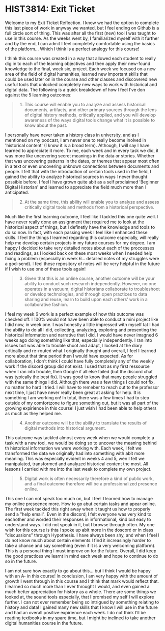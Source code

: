 # HIST3814: Exit Ticket 

 Welcome to my Exit Ticket Reflection. I know we had the option to complete this last piece of work in anyway we wanted, but I feel ending on Github is a full circle sort of thing. This was after all the first (new) tool I was taught to use in this course. As the weeks went by, I familiarized myself with it further and by the end, I can admit I feel completely comfortable using the basics of the platform… Which I think is a perfect analogy for this course!

I think this course was created in a way that allowed each student to really dig in to each of the learning objectives and then apply their new-found knowledge to the final, week six, project. Each week we focused on a new area of the field of digital humanities, learned new important skills that could be used later on in the course and other classes and discovered new useful tools that unlocked completely new ways to work with historical and digital data. The following is a quick breakdown of how I feel I’ve don against the 5 learning outcomes:
    

> 1. This course will enable you to analyze and assess historical documents, artifacts, and other primary sources through the lens of digital history methods, critically applied, and you will develop awareness of the ways digital tools change what it is possible to know about the past.


I personally have never taken a history class in university, and as I mentioned on my podcast, I am never one to really become inolved in 'historical content' (I know it is a broad term). Although, I will say I have learned to appreciate it more. To me, each week and in every task we did, it was more like uncovering secret meanings in the data or stories. Whether that was uncovering patterns in the dates, or themes that appear most often in a text or even uncovering unknown connections between documents and people. I felt that with the introduction of certain tools used in the field, I gained the ability to analyze historical sources in ways I never thought possible before. I feel I have grown quite abit as a self proclaimed 'Beginner Digital Historian' and learned to appreciate the field much more than I anticipated. 

> 2. At the same time, this ability will enable you to analyze and assess critically digital tools and methods from a historical perspective.

Much like the first learning outcome, I feel like I tackled this one quite well. I have never really done an assignment that required me to look at the historical aspect of things, but I definetly have the knowledge and tools to do so now. In fact, with each passing week I feel like I enhanced these skills. I feel the things I learned regarding this outcome especially, will really help me develop certain projects in my future courses for my degree. I am happy I decided to take very detailed notes about each of the proccesses and readings, as I looked back on these most weeks when I needed help fixing a problem (especially in week 6... detailed notes of my struggles were a god-send). I feel these repository of notes will be very helpful in the future if I wish to use one of these tools again!

> 3. Given that this is an online course, another outcome will be your ability to conduct such research independently. However, no one operates in a vacuum; digital historians collaborate to troubleshoot or develop technologies, and through open practices to data sharing and reuse, learn to build upon each others’ work in a collaborative fashion.

I feel my week 6 work is a perfect example of how this outcome was checked off. I 100% would not have been able to conduct a mini project like I did now, in week one. I was honestly a little impressed with myself tat I had the ability to do all I did, collecting, analyzing, exploring and presenting the historical information and narrative that I did. I would have never imagned 6 weeks ago doing something like that, especially independently. I ran into issues but was able to trouble shoot and adapt, I looked at the diary critically and re-routed what I originally thought and overall, I feel I learned more about that time period then I would have expected. As for collaboration, I don't think I could have fully completely any of the weekly work if the discord group did not exist. I used that as my first ressource when I ran into trouble, then Google if all else failed (but the discord chat was typically the best fix). It was good to know that many people struggled with the same things I did. Although there was a few things I could not fix, no matter ho hard I tried. I will have to remeber to reach out to the professor next time, I just have never really been great at asking for help. It is something I am working on! In total, there was a few times I had to step outside of my comfortzone to figure something out, but it was all part of the growing expirience in this course! I just wish I had been able to help others as much as they helped me.

> 4. Another outcome will be the ability to translate the results of digital methods into historical argument.

This outcome was tackled almost every week when we would complete a task with a new tool, we would be doing so to uncover the meaning behind th historical information we were working with. Each week, I felt we transformed the data we originally had into something with abit more meaning. This was especially evident in weeks 4 and 5, wen I felt we manipulated, transformed and analyzed historical content the most. All lessons I carried with me into the last week to complete my own project.

> 5. Digital work is often necessarily therefore a kind of public work, and a final outcome therefore will be a professionalized presence online.

This one I can not speak too much on, but I feel I learned how to manage my online prescence more. How to go abut certain tasks and apear online. The first week tackled this right away when it taught us how to properly send a "help email". Even in the discord, I felt everyone was very kind to eachother and worded their responses in informational, kind but easy to understand ways. I did not speak in it, but I browse through often. My one wish for this course is thta I spoke up abit more in the doscord or in class "discussions" through Hypothesis. I have always been shy, and when I feel I do not know much about certain elements I find it increasingly harder to take a chance and say something (even if it is a very welcoming platform). This is a personal thing I must improve on for the future. Overall, I did keep the good practices we learnt in mind each week and hope to continue to do so in the future. 

I am not sure how exactly to go about this... but I think I would be happy with an A- in this course! In conclusion, I am very happy with the amount of growth I went through in this course and I think that mark would reflect that. I learned so much more than I ever throught I would, and even gained a much better appreciation for history as a whole. There are some things we looked at, the sound tools especially, that I promised my self I will explore further. I can not ever remember being so intrigued by something relating to history and data! I gained many new skills that I know I will use in the future and had an overall positive expirience each week.  I do not think I'll be reading textbooks in my spare time, but I might be inclined to take another digital humanities course in the future. 
